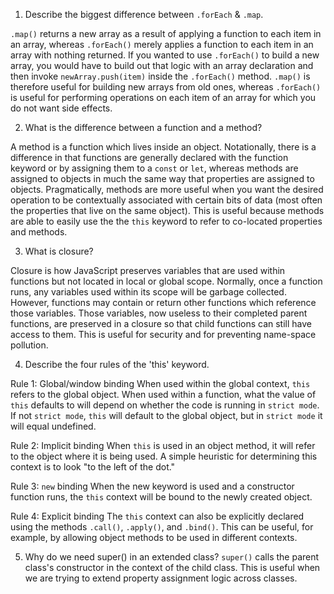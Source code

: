 1. Describe the biggest difference between `.forEach` & `.map`.

`.map()` returns a new array as a result of applying a function to each item in an array, whereas `.forEach()` merely applies a function to each item in an array with nothing returned. If you wanted to use `.forEach()` to build a new array, you would have to build out that logic with an array declaration and then invoke `newArray.push(item)` inside the `.forEach()` method. `.map()` is therefore useful for building new arrays from old ones, whereas `.forEach()` is useful for performing operations on each item of an array for which you do not want side effects. 

2. What is the difference between a function and a method?

A method is a function which lives inside an object. Notationally, there is a difference in that functions are generally declared with the function keyword or by assigning them to a `const` or `let`, whereas methods are assigned to objects in much the same way that properties are assigned to objects. Pragmatically, methods are more useful when you want the desired operation to be contextually associated with certain bits of data (most often the properties that live on the same object). This is useful because methods are able to easily use the the `this` keyword to refer to co-located properties and methods. 

3. What is closure?

Closure is how JavaScript preserves variables that are used within functions but not located in local or global scope. Normally, once a function runs, any variables used within its scope will be garbage collected. However, functions may contain or return other functions which reference those variables. Those variables, now useless to their completed parent functions, are preserved in a closure so that child functions can still have access to them. This is useful for security and for preventing name-space pollution.

4. Describe the four rules of the 'this' keyword.

Rule 1: Global/window binding
When used within the global context, `this` refers to the global object. When used within a function, what the value of `this` defaults to will depend on whether the code is running in `strict mode`. If not `strict mode`, `this` will default to the global object, but in `strict mode` it will equal undefined.

Rule 2: Implicit binding
When `this` is used in an object method, it will refer to the object where it is being used. A simple heuristic for determining this context is to look "to the left of the dot."

Rule 3: `new` binding
When the new keyword is used and a constructor function runs, the `this` context will be bound to the newly created object.

Rule 4: Explicit binding
The `this` context can also be explicitly declared using the methods `.call()`, `.apply()`, and `.bind()`. This can be useful, for example, by allowing object methods to be used in different contexts.

5. Why do we need super() in an extended class?
`super()` calls the parent class's constructor in the context of the child class. This is useful when we are trying to extend property assignment logic across classes. 
